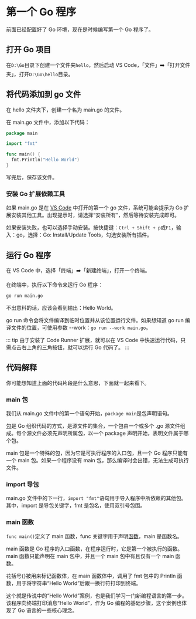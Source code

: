 # 第一个 Go 程序

前面已经配置好了 Go 环境，现在是时候编写第一个 Go 程序了。

## 打开 Go 项目

在`D:\Go`目录下创建一个文件夹`hello`，然后启动 VS Code，「文件」➡️「打开文件夹」，打开`D:\Go\hello`目录。

## 将代码添加到 go 文件

在 hello 文件夹下，创建一个名为 main.go 的文件。

在 main.go 文件中，添加以下代码：

```go
package main

import "fmt"

func main() {
  fmt.Println("Hello World")
}
```

写完后，保存该文件。

### 安装 Go 扩展依赖工具

如果 main.go 是在 [VS Code](/go/basics/install-vs-code-and-go-extension) 中打开的第一个 go 文件，系统可能会提示为 Go 扩展安装其他工具。出现提示时，请选择“安装所有”，然后等待安装完成即可。

如果安装失败，也可以选择手动安装。按快捷键：`Ctrl + Shift + p`或`F1`，输入：go，选择：Go: Install/Update Tools，勾选安装所有插件。

## 运行 Go 程序

在 VS Code 中，选择「终端」➡️「新建终端」，打开一个终端。

在终端中，执行以下命令来运行 Go 程序：

```sh
go run main.go
```

不出意料的话，应该会看到输出：Hello World。

go run 命令会将文件编译到临时位置并从该位置运行文件。如果想知道 go run 编译文件的位置，可使用参数 --work：`go run --work main.go`。

::: tip
由于安装了 Code Runner 扩展，就可以在 VS Code 中快速运行代码，只需点击右上角的三角按钮，就可以运行 Go 代码了。
:::

## 代码解释

你可能想知道上面的代码片段是什么意思，下面就一起来看下。

### main 包

我们从 main.go 文件中的第一个语句开始，`package main`是包声明语句。

[包](/go/basics/packages-and-modules-in-go)是 Go 组织代码的方式，是源文件的集合，一个包由一个或多个 .go 源文件组成。每个源文件必须先声明所属包，以一个 package 声明开始，表明文件属于哪个包。

main 包是一个特殊的包，因为它是可执行程序的入口包，且一个 Go 程序只能有一个 main 包。如果一个程序没有 main 包，那么编译时会出错，无法生成可执行文件。

### import 导包

main.go 文件中的下一行，`import "fmt"`语句用于导入程序中所依赖的其他包。其中，import 是导包关键字，fmt 是包名，使用双引号包围。

### main 函数

`func main()`定义了 main 函数，func 关键字用于声明[函数](/go/basics/functions-in-go)，main 是函数名。

main 函数是 Go 程序的入口函数，在程序运行时，它是第一个被执行的函数。main 函数只能声明在 main 包中，并且一个 main 包中有且仅有一个 main 函数。

花括号{}被用来标记函数体，在 main 函数体中，调用了 fmt 包中的 Println 函数，用于将字符串“Hello World”后跟一换行符打印到终端。

这个就是传说中的“Hello World”案例，也是我们学习一门新编程语言的第一步。该程序向终端打印消息“Hello World”，作为 Go 编程的基础步骤，这个案例也体现了 Go 语言的一些核心理念。
